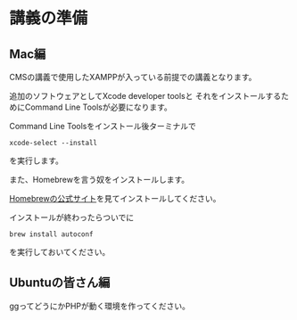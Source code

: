講義の準備
=========================

Mac編
--------------------------

CMSの講義で使用したXAMPPが入っている前提での講義となります。

追加のソフトウェアとしてXcode developer toolsと
それをインストールするためにCommand Line Toolsが必要になります。

Command Line Toolsをインストール後ターミナルで

    xcode-select --install

を実行します。

また、Homebrewを言う奴をインストールします。

[Homebrewの公式サイト](http://brew.sh/index_ja.html)を見てインストールしてください。

インストールが終わったらついでに

    brew install autoconf

を実行しておいてください。

Ubuntuの皆さん編
--------------------------

ggってどうにかPHPが動く環境を作ってください。
